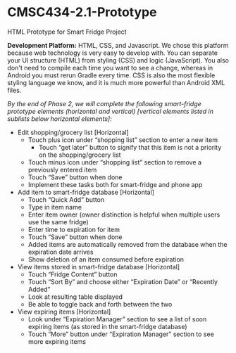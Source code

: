 # CMSC434-2.1-Prototype
HTML Prototype for Smart Fridge Project

**Development Platform:** 
HTML, CSS, and Javascript. We chose this platform because web technology is very easy to develop with. You can separate your UI structure (HTML) from styling (CSS) and logic (JavaScript). You also don't need to compile each time you want to see a change, whereas in Android you must rerun Gradle every time. CSS is also the most flexible styling language we know, and it is much more powerful than Android XML files.

*By the end of Phase 2, we will complete the following smart-fridge prototype elements (horizontal and vertical) [vertical elements listed in sublists below horizontal elements]:*
- Edit shopping/grocery list [Horizontal]
  - Touch plus icon under “shopping list” section to enter a new item
    - Touch “get later” button to signify that this item is not a priority on the shopping/grocery list
  - Touch minus icon under “shopping list” section to remove a previously entered item
  - Touch “Save” button when done
  - Implement these tasks both for smart-fridge and phone app
- Add item to smart-fridge database [Horizontal]
  - Touch “Quick Add” button
  - Type in item name
  - Enter item owner (owner distinction is helpful when multiple users use the same fridge)
  - Enter time to expiration for item
  - Touch “Save” button when done
  - Added items are automatically removed from the database when the expiration date arrives
  - Show deletion of an item consumed before expiration
- View items stored in smart-fridge database [Horizontal]
  - Touch “Fridge Content” button
  - Touch “Sort By” and choose either “Expiration Date” or “Recently Added”
  - Look at resulting table displayed
  - Be able to toggle back and forth between the two
- View expiring items [Horizontal]
  - Look under “Expiration Manager” section to see a list of soon expiring items (as stored in the smart-fridge database)
  - Touch “More” button under “Expiration Manager” section to see more expiring items
